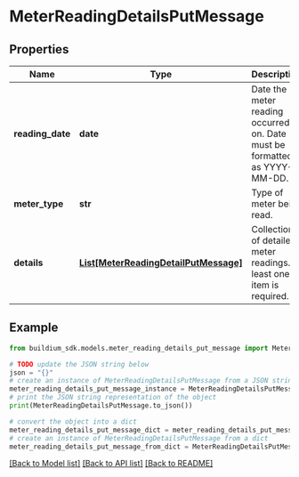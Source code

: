 # MeterReadingDetailsPutMessage


## Properties

Name | Type | Description | Notes
------------ | ------------- | ------------- | -------------
**reading_date** | **date** | Date the meter reading occurred on. Date must be formatted as YYYY-MM-DD. | 
**meter_type** | **str** | Type of meter being read. | 
**details** | [**List[MeterReadingDetailPutMessage]**](MeterReadingDetailPutMessage.md) | Collection of detailed meter readings. At least one item is required. | 

## Example

```python
from buildium_sdk.models.meter_reading_details_put_message import MeterReadingDetailsPutMessage

# TODO update the JSON string below
json = "{}"
# create an instance of MeterReadingDetailsPutMessage from a JSON string
meter_reading_details_put_message_instance = MeterReadingDetailsPutMessage.from_json(json)
# print the JSON string representation of the object
print(MeterReadingDetailsPutMessage.to_json())

# convert the object into a dict
meter_reading_details_put_message_dict = meter_reading_details_put_message_instance.to_dict()
# create an instance of MeterReadingDetailsPutMessage from a dict
meter_reading_details_put_message_from_dict = MeterReadingDetailsPutMessage.from_dict(meter_reading_details_put_message_dict)
```
[[Back to Model list]](../README.md#documentation-for-models) [[Back to API list]](../README.md#documentation-for-api-endpoints) [[Back to README]](../README.md)


